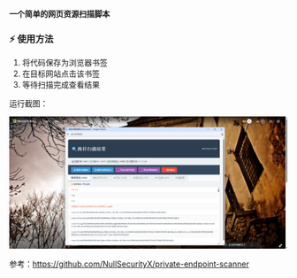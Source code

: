 **一个简单的网页资源扫描脚本**



### ⚡ **使用方法**

1. 将代码保存为浏览器书签
2. 在目标网站点击该书签
3. 等待扫描完成查看结果



运行截图：

![image-20251031173805148](img/README/image-20251031173805148.png)



参考：https://github.com/NullSecurityX/private-endpoint-scanner

